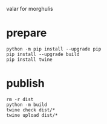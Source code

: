 valar for morghulis

# prepare
```
python -m pip install --upgrade pip
pip install --upgrade build
pip install twine
```

# publish
```
rm -r dist
python -m build
twine check dist/*
twine upload dist/*
```

